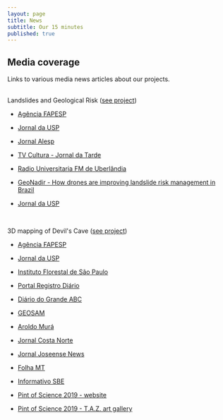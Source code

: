 ```yaml
---
layout: page
title: News
subtitle: Our 15 minutes
published: true
---
```

## Media coverage

Links to various media news articles about our projects.  
<br>

Landslides and Geological Risk ([see project](/grants/landslides))
 - [Agência FAPESP](https://agencia.fapesp.br/grupo-da-usp-usa-imagens-de-alta-resolucao-para-criar-modelo-que-preve-risco-de-deslizamento-no-litoral/52823)

 - [Jornal da USP](https://jornal.usp.br/ciencias/com-imagens-de-alta-resolucao-modelo-preve-risco-de-deslizamento-no-litoral-de-sp/)

 - [Jornal Alesp](https://www.youtube.com/live/WNiSx68odhk?si=J5GZuHHY9cp1d6H8&t=2951)

 - [TV Cultura - Jornal da Tarde](https://www.youtube.com/live/iaVUxj73RAM?si=fqXgBhPRZvN3JsGL&t=665 )

 - [Radio Universitaria FM de Uberlândia](https://www.programatrocandoemmiudos.com.br/sites/default/files/2024-10/1001-PROGRAMA%20DO%20DIA.mp3)

 - [GeoNadir - How drones are improving landslide risk management in Brazil](https://geonadir.com/drones-landslide-risk-management/)

 - [Jornal da USP](https://youtu.be/8rpZNWbAgGA)


<br>

3D mapping of Devil's Cave ([see project](/grants/cave_3d_tapagem))
 - [Agência FAPESP](http://agencia.fapesp.br/pesquisadores-realizam-mapeamento-3d-da-caverna-do-diabo/30966/)

 - [Jornal da USP](http://jornal.usp.br/ciencias/ciencias-humanas/pesquisadores-da-usp-realizam-mapeamento-3d-da-caverna-do-diabo/)

 - [Instituto Florestal de São Paulo](https://www.infraestruturameioambiente.sp.gov.br/fundacaoflorestal/2019/02/mosaico-jacupiranga-completa-11-anos-e-caverna-do-diabo-ganha-mapeamento-em-3d/)

 - [Portal Registro Diário](http://www.registrodiario.com/noticia/6312/video-caverna-do-diabo-recebe-incrivel-mapeamento-3d.html)

 - [Diário do Grande ABC](https://www.dgabc.com.br/Noticia/3020168/caverna-do-diabo-em-3d)

 - [GEOSAM](https://geosam.com.br/pesquisadores-realizam-mapeamento-3d-cavernadodiabo/)

 - [Aroldo Murá](http://www.aroldomura.com.br/?p=27697)

 - [Jornal Costa Norte](http://d.costanorte.com.br/variedades/29105/caverna-do-diabo-ganha-mapeamento-em-3d)

 - [Jornal Joseense News](http://jornaljoseensenews.com.br/pesquisadores-realizam-mapeamento-3d-da-caverna-do-diabo/)

 - [Folha MT](http://www.folhamt.com.br/artigo/350384/Pesquisadores-da-USP-realizam-mapeamento-3D-da-Caverna-do-Diabo)

 - [Informativo SBE](http://www.cavernas.org.br/sbenoticias/SBENoticias_393.pdf)

 - [Pint of Science 2019 - website](https://pintofscience.com.br/event/por-dentro-da-caverna-do-diabo)

 - [Pint of Science 2019 - T.A.Z. art gallery]({{site.baseurl}}/img/outreach/pint_2019_taz.pdf)


